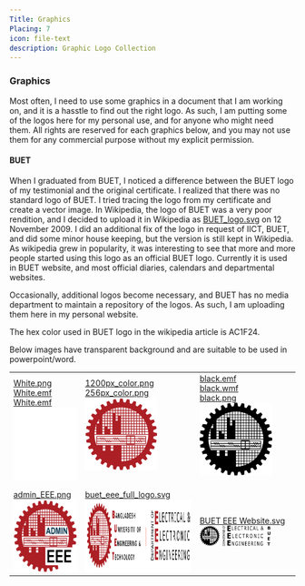 ```yaml
---
Title: Graphics
Placing: 7
icon: file-text
description: Graphic Logo Collection
---
```


### Graphics
Most often, I need to use some graphics in a document that I am working on, and it is a hasstle to find out the right logo. As such, I am putting some of the logos here for my personal use, and for anyone who might need them. All rights are reserved for each graphics below, and you may not use them for any commercial purpose without my explicit permission.

#### BUET
When I graduated from BUET, I noticed a difference between the BUET logo of my testimonial and the original certificate. I realized that there was no standard logo of BUET. I tried tracing the logo from my certificate and create a vector image. In Wikipedia, the logo of BUET was a very poor rendition, and I decided to upload it in Wikipedia as [BUET_logo.svg](https://en.wikipedia.org/w/index.php?title=File:BUET_LOGO.svg&offset=&limit=500) on 12 November 2009.  I did an additional fix of the logo in request of IICT, BUET, and did some minor house keeping, but the version is still kept in Wikipedia. As wikipedia grew in popularity, it was interesting to see that more and more people started using this logo as an official BUET logo. Currently it is used in BUET website, and most official diaries, calendars and departmental websites. 

Occasionally, additional logos become necessary, and BUET has no media department to maintain a repository of the logos. As such, I am uploading them here in my personal website.

The hex color used in BUET logo in the wikipedia article is AC1F24.

Below images have transparent background and are suitable to be used in powerpoint/word.

|          |     |    |
|--------------|-----------|------------|
|  [White.png](BUET_logo_white.png) <br/>  [White.emf](BUET_logo_white.emf) <br/> [White.emf](BUET_logo_white.emf) <br/> <img src="BUET_logo_white.png" width="128" height="128" style="background-color: #ac1f24" />    |   [1200px_color.png](BUET_logo_1200px_color.png) <br/> [256px_color.png](BUET_logo_256px_color.png) <img src="BUET_logo_256px_color.png" width="128" height="128" />   <br/><br/>   | [black.emf](BUET_logo_black.emf) <br/> [black.wmf](BUET_logo_black.wmf)  <br/> [black.png](BUET_logo_black-757px.png) <img src="BUET_logo_black-757px.png" width="128" height="128" />   <br/><br/>       |
| [admin_EEE.png](admin_EEE.png)   <br/> <img src="admin_EEE.png" width="128" height="128" />       | [buet_eee_full_logo.svg](buet_eee_full_logo.svg)  <br/> <img src="buet_eee_full_logo.svg" width="208" height="128" />   <br/>   | [BUET EEE Website.svg](bueteee_logo_black_grav.svg) <img src="bueteee_logo_black_grav.svg" width="128"  />       |




